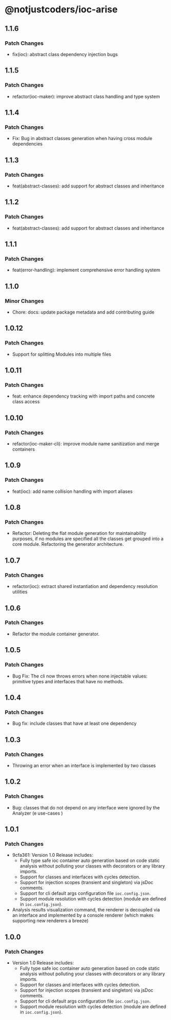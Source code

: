 # @notjustcoders/ioc-arise

## 1.1.6

### Patch Changes

- fix(ioc): abstract class dependency injection bugs

## 1.1.5

### Patch Changes

- refactor(ioc-maker): improve abstract class handling and type system

## 1.1.4

### Patch Changes

- Fix: Bug in abstract classes generation when having cross module dependencies

## 1.1.3

### Patch Changes

- feat(abstract-classes): add support for abstract classes and inheritance

## 1.1.2

### Patch Changes

- feat(abstract-classes): add support for abstract classes and inheritance

## 1.1.1

### Patch Changes

- feat(error-handling): implement comprehensive error handling system

## 1.1.0

### Minor Changes

- Chore: docs: update package metadata and add contributing guide

## 1.0.12

### Patch Changes

- Support for splitting Modules into multiple files

## 1.0.11

### Patch Changes

- feat: enhance dependency tracking with import paths and concrete class access

## 1.0.10

### Patch Changes

- refactor(ioc-maker-cli): improve module name sanitization and merge containers

## 1.0.9

### Patch Changes

- feat(ioc): add name collision handling with import aliases

## 1.0.8

### Patch Changes

- Refactor: Deleting the flat module generation for maintainability purposes, if no modules are specified all the classes get grouped into a core module. Refactoring the generator architecture.

## 1.0.7

### Patch Changes

- refactor(ioc): extract shared instantiation and dependency resolution utilities

## 1.0.6

### Patch Changes

- Refactor the module container generator.

## 1.0.5

### Patch Changes

- Bug Fix: The cli now throws errors when none injectable values: primitive types and interfaces that have no methods.

## 1.0.4

### Patch Changes

- Bug fix: include classes that have at least one dependency

## 1.0.3

### Patch Changes

- Throwing an error when an interface is implemented by two classes

## 1.0.2

### Patch Changes

- Bug: classes that do not depend on any interface were ignored by the Analyzer (e use-cases )

## 1.0.1

### Patch Changes

- 9cfa361: Version 1.0 Release includes:
  - Fully type safe ioc container auto generation based on code static analysis without polluting your classes with decorators or any library imports.
  - Support for classes and interfaces with cycles detection.
  - Support for injection scopes (transient and singleton) via jsDoc comments.
  - Support for cli default args configuration file `ioc.config.json`.
  - Support module resolution with cycles detection (module are defined in `ioc.config.json`).
- Analysis results visualization command, the renderer is decoupled via an interface and implemented by a console renderer (which makes supporting new renderers a breeze)

## 1.0.0

### Patch Changes

- Version 1.0 Release includes:
  - Fully type safe ioc container auto generation based on code static analysis without polluting your classes with decorators or any library imports.
  - Support for classes and interfaces with cycles detection.
  - Support for injection scopes (transient and singleton) via jsDoc comments.
  - Support for cli default args configuration file `ioc.config.json`.
  - Support module resolution with cycles detection (module are defined in `ioc.config.json`).
